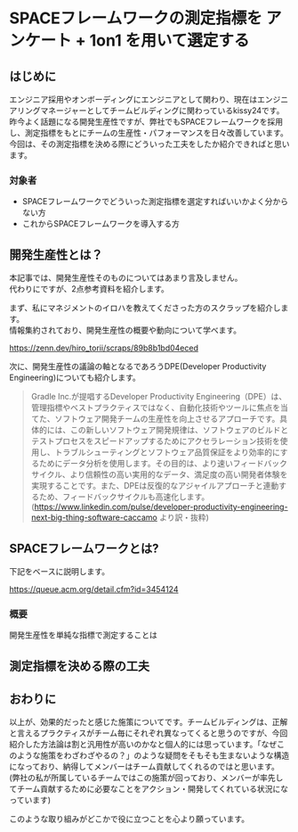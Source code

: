 # SPACEフレームワークの測定指標を アンケート + 1on1 を用いて選定する

## はじめに

エンジニア採用やオンボーディングにエンジニアとして関わり、現在はエンジニアリングマネージャーとしてチームビルディングに関わっているkissy24です。
昨今よく話題になる開発生産性ですが、弊社でもSPACEフレームワークを採用し、測定指標をもとにチームの生産性・パフォーマンスを日々改善しています。
今回は、その測定指標を決める際にどういった工夫をしたか紹介できればと思います。

### 対象者

- SPACEフレームワークでどういった測定指標を選定すればいいかよく分からない方
- これからSPACEフレームワークを導入する方

## 開発生産性とは？

本記事では、開発生産性そのものについてはあまり言及しません。  
代わりにですが、2点参考資料を紹介します。

まず、私にマネジメントのイロハを教えてくださった方のスクラップを紹介します。  
情報集約されており、開発生産性の概要や動向について学べます。

<https://zenn.dev/hiro_torii/scraps/89b8b1bd04eced>

次に、開発生産性の議論の軸となるであろうDPE(Developer Productivity Engineering)についても紹介します。

> Gradle Inc.が提唱するDeveloper Productivity Engineering（DPE）は、管理指標やベストプラクティスではなく、自動化技術やツールに焦点を当てた、ソフトウェア開発チームの生産性を向上させるアプローチです。具体的には、この新しいソフトウェア開発規律は、ソフトウェアのビルドとテストプロセスをスピードアップするためにアクセラレーション技術を使用し、トラブルシューティングとソフトウェア品質保証をより効率的にするためにデータ分析を使用します。その目的は、より速いフィードバックサイクル、より信頼性の高い実用的なデータ、満足度の高い開発者体験を実現することです。また、DPEは反復的なアジャイルアプローチと連動するため、フィードバックサイクルも高速化します。  
(<https://www.linkedin.com/pulse/developer-productivity-engineering-next-big-thing-software-caccamo> より訳・抜粋)

## SPACEフレームワークとは?

下記をベースに説明します。

<https://queue.acm.org/detail.cfm?id=3454124>

### 概要

開発生産性を単純な指標で測定することは

## 測定指標を決める際の工夫

## おわりに

以上が、効果的だったと感じた施策についてです。チームビルディングは、正解と言えるプラクティスがチーム毎にそれぞれ異なってくると思うのですが、今回紹介した方法論は割と汎用性が高いのかなと個人的には思っています。「なぜこのような施策をわざわざやるの？」のような疑問をそもそも生まないような構造になっており、納得してメンバーはチーム貢献してくれるのではと思います。(弊社の私が所属しているチームではこの施策が回っており、メンバーが率先してチーム貢献するために必要なことをアクション・開発してくれている状況になっています)

このような取り組みがどこかで役に立つことを心より願っています。
